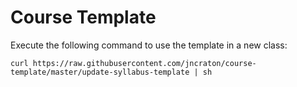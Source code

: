 Course Template
=================

Execute the following command to use the template in a new class:

```
curl https://raw.githubusercontent.com/jncraton/course-template/master/update-syllabus-template | sh
```
